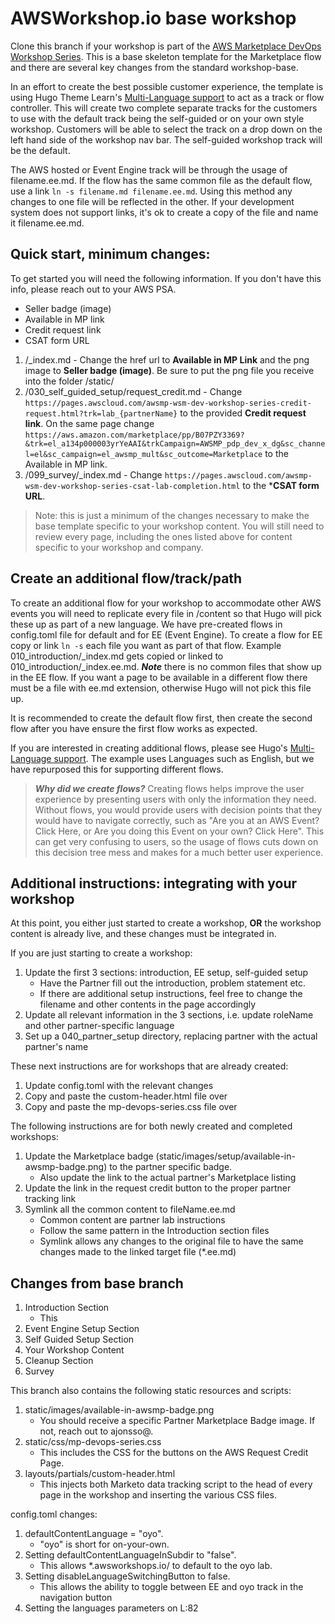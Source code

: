 

# AWSWorkshop.io base workshop 

Clone this branch if your workshop is part of the [AWS Marketplace DevOps Workshop Series](https://pages.awscloud.com/awsmp-h2-dev-aws-marketplace-devops-workshop-series.html). This is a base skeleton template for the Marketplace flow and there are several key changes from the standard workshop-base. 

In an effort to create the best possible customer experience, the template is using Hugo Theme Learn's [Multi-Language support](https://learn.netlify.app/en/cont/i18n/) to act as a track or flow controller. This will create two complete separate tracks for the customers to use with the default track being the self-guided or on your own style workshop. Customers will be able to select the track on a drop down on the left hand side of the workshop nav bar. The self-guided workshop track will be the default. 

The AWS hosted or Event Engine track will be through the usage of filename.ee.md. If the flow has the same common file as the default flow, use a link ```ln -s filename.md filename.ee.md```. Using this method any changes to one file will be reflected in the other. If your development system does not support links, it's ok to create a copy of the file and name it filename.ee.md.

## Quick start, minimum changes:
To get started you will need the following information. If you don't have this info, please reach out to your AWS PSA. 
- Seller badge (image)
- Available in MP link
- Credit request link
- CSAT form URL

1. /_index.md - Change the href url to **Available in MP Link** and the png image to **Seller badge (image)**. Be sure to put the png file you receive into the folder /static/
2. /030_self_guided_setup/request_credit.md - Change ```https://pages.awscloud.com/awsmp-wsm-dev-workshop-series-credit-request.html?trk=lab_{partnerName}``` to the provided **Credit request link**. On the same page change ```https://aws.amazon.com/marketplace/pp/B07PZY3369?&trk=el_a134p000003yrYeAAI&trkCampaign=AWSMP_pdp_dev_x_dg&sc_channel=el&sc_campaign=el_awsmp_mult&sc_outcome=Marketplace``` to the Available in MP link.
3. /099_survey/_index.md - Change ```https://pages.awscloud.com/awsmp-wsm-dev-workshop-series-csat-lab-completion.html``` to the ***CSAT form URL**. 

> Note: this is just a minimum of the changes necessary to make the base template specific to your workshop content. You will still need to review every page, including the ones listed above for content specific to your workshop and company.
## Create an additional flow/track/path
To create an additional flow for your workshop to accommodate other AWS events you will need to replicate every file in /content so that Hugo will pick these up as part of a new language. We have pre-created flows in config.toml file for default and for EE (Event Engine). To create a flow for EE copy or link ```ln -s``` each file you want as part of that flow. Example 010_introduction/_index.md gets copied or linked to 010_introduction/_index.ee.md. ***Note*** there is no common files that show up in the EE flow. If you want a page to be available in a different flow there must be a file with ee.md extension, otherwise Hugo will not pick this file up.

It is recommended to create the default flow first, then create the second flow after you have ensure the first flow works as expected.

If you are interested in creating additional flows, please see Hugo's [Multi-Language support](https://learn.netlify.app/en/cont/i18n/). The example uses Languages such as English, but we have repurposed this for supporting different flows.

> ***Why did we create flows?*** Creating flows helps improve the user experience by presenting users with only the information they need. Without flows, you would provide users with decision points that they would have to navigate correctly, such as "Are you at an AWS Event? Click Here, or Are you doing this Event on your own? Click Here". This can get very confusing to users, so the usage of flows cuts down on this decision tree mess and makes for a much better user experience.
## Additional instructions: integrating with your workshop
At this point, you either just started to create a workshop, **OR** the workshop content is already live, and these changes must be integrated in.

If you are just starting to create a workshop:
1. Update the first 3 sections: introduction, EE setup, self-guided setup
   * Have the Partner fill out the introduction, problem statement etc.
   * If there are additional setup instructions, feel free to change the filename and other contents in the page accordingly
1. Update all relevant information in the 3 sections, i.e. update roleName and other partner-specific language
1. Set up a 040_partner_setup directory, replacing partner with the actual partner's name

These next instructions are for workshops that are already created:
1. Update config.toml with the relevant changes
1. Copy and paste the custom-header.html file over
1. Copy and paste the mp-devops-series.css file over

The following instructions are for both newly created and completed workshops:
1. Update the Marketplace badge (static/images/setup/available-in-awsmp-badge.png) to the partner specific badge.
   * Also update the link to the actual partner's Marketplace listing
1. Update the link in the request credit button to the proper partner tracking link
1. Symlink all the common content to fileName.ee.md
   * Common content are partner lab instructions
   * Follow the same pattern in the Introduction section files
   * Symlink allows any changes to the original file to have the same changes made to the linked target file (*.ee.md)


## Changes from base branch
1. Introduction Section
   * This
1. Event Engine Setup Section
1. Self Guided Setup Section
1. Your Workshop Content
1. Cleanup Section
1. Survey

This branch also contains the following static resources and scripts:
1. static/images/available-in-awsmp-badge.png
   * You should receive a specific Partner Marketplace Badge image. If not, reach out to ajonsso@.
2. static/css/mp-devops-series.css
   * This includes the CSS for the buttons on the AWS Request Credit Page.
3. layouts/partials/custom-header.html
    * This injects both Marketo data tracking script to the head of every page in the workshop and inserting the various CSS files.

config.toml changes:
1. defaultContentLanguage = "oyo".
   * "oyo" is short for on-your-own.
1. Setting defaultContentLanguageInSubdir to "false".
   * This allows *.awsworkshops.io/ to default to the oyo lab.
1. Setting disableLanguageSwitchingButton to false.
   * This allows the ability to toggle between EE and oyo track in the navigation button
1. Setting the languages parameters on L:82